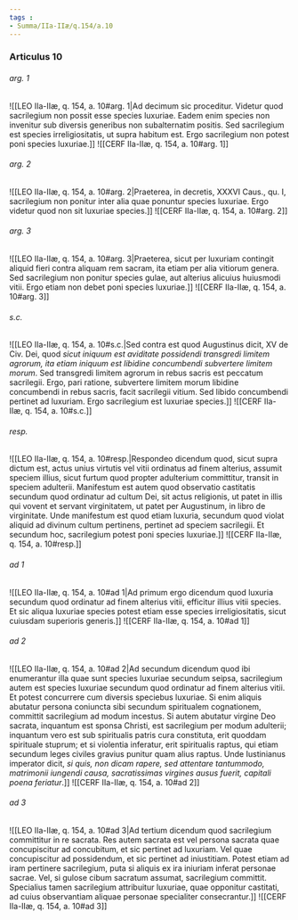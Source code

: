 ```yaml
---
tags : 
- Summa/IIa-IIæ/q.154/a.10
---
```


### Articulus 10

###### arg. 1
![[LEO IIa-IIæ, q. 154, a. 10#arg. 1|Ad decimum sic proceditur. Videtur quod sacrilegium non possit esse species luxuriae. Eadem enim species non invenitur sub diversis generibus non subalternatim positis. Sed sacrilegium est species irreligiositatis, ut supra habitum est. Ergo sacrilegium non potest poni species luxuriae.]]
![[CERF IIa-IIæ, q. 154, a. 10#arg. 1]]

###### arg. 2
![[LEO IIa-IIæ, q. 154, a. 10#arg. 2|Praeterea, in decretis, XXXVI Caus., qu. I, sacrilegium non ponitur inter alia quae ponuntur species luxuriae. Ergo videtur quod non sit luxuriae species.]]
![[CERF IIa-IIæ, q. 154, a. 10#arg. 2]]

###### arg. 3
![[LEO IIa-IIæ, q. 154, a. 10#arg. 3|Praeterea, sicut per luxuriam contingit aliquid fieri contra aliquam rem sacram, ita etiam per alia vitiorum genera. Sed sacrilegium non ponitur species gulae, aut alterius alicuius huiusmodi vitii. Ergo etiam non debet poni species luxuriae.]]
![[CERF IIa-IIæ, q. 154, a. 10#arg. 3]]

###### s.c.
![[LEO IIa-IIæ, q. 154, a. 10#s.c.|Sed contra est quod Augustinus dicit, XV de Civ. Dei, quod *sicut iniquum est aviditate possidendi transgredi limitem agrorum, ita etiam iniquum est libidine concumbendi subvertere limitem morum*. Sed transgredi limitem agrorum in rebus sacris est peccatum sacrilegii. Ergo, pari ratione, subvertere limitem morum libidine concumbendi in rebus sacris, facit sacrilegii vitium. Sed libido concumbendi pertinet ad luxuriam. Ergo sacrilegium est luxuriae species.]]
![[CERF IIa-IIæ, q. 154, a. 10#s.c.]]

###### resp.
![[LEO IIa-IIæ, q. 154, a. 10#resp.|Respondeo dicendum quod, sicut supra dictum est, actus unius virtutis vel vitii ordinatus ad finem alterius, assumit speciem illius, sicut furtum quod propter adulterium committitur, transit in speciem adulterii. Manifestum est autem quod observatio castitatis secundum quod ordinatur ad cultum Dei, sit actus religionis, ut patet in illis qui vovent et servant virginitatem, ut patet per Augustinum, in libro de virginitate. Unde manifestum est quod etiam luxuria, secundum quod violat aliquid ad divinum cultum pertinens, pertinet ad speciem sacrilegii. Et secundum hoc, sacrilegium potest poni species luxuriae.]]
![[CERF IIa-IIæ, q. 154, a. 10#resp.]]

###### ad 1
![[LEO IIa-IIæ, q. 154, a. 10#ad 1|Ad primum ergo dicendum quod luxuria secundum quod ordinatur ad finem alterius vitii, efficitur illius vitii species. Et sic aliqua luxuriae species potest etiam esse species irreligiositatis, sicut cuiusdam superioris generis.]]
![[CERF IIa-IIæ, q. 154, a. 10#ad 1]]

###### ad 2
![[LEO IIa-IIæ, q. 154, a. 10#ad 2|Ad secundum dicendum quod ibi enumerantur illa quae sunt species luxuriae secundum seipsa, sacrilegium autem est species luxuriae secundum quod ordinatur ad finem alterius vitii. Et potest concurrere cum diversis speciebus luxuriae. Si enim aliquis abutatur persona coniuncta sibi secundum spiritualem cognationem, committit sacrilegium ad modum incestus. Si autem abutatur virgine Deo sacrata, inquantum est sponsa Christi, est sacrilegium per modum adulterii; inquantum vero est sub spiritualis patris cura constituta, erit quoddam spirituale stuprum; et si violentia inferatur, erit spiritualis raptus, qui etiam secundum leges civiles gravius punitur quam alius raptus. Unde Iustinianus imperator dicit, *si quis, non dicam rapere, sed attentare tantummodo, matrimonii iungendi causa, sacratissimas virgines ausus fuerit, capitali poena feriatur*.]]
![[CERF IIa-IIæ, q. 154, a. 10#ad 2]]

###### ad 3
![[LEO IIa-IIæ, q. 154, a. 10#ad 3|Ad tertium dicendum quod sacrilegium committitur in re sacrata. Res autem sacrata est vel persona sacrata quae concupiscitur ad concubitum, et sic pertinet ad luxuriam. Vel quae concupiscitur ad possidendum, et sic pertinet ad iniustitiam. Potest etiam ad iram pertinere sacrilegium, puta si aliquis ex ira iniuriam inferat personae sacrae. Vel, si gulose cibum sacratum assumat, sacrilegium committit. Specialius tamen sacrilegium attribuitur luxuriae, quae opponitur castitati, ad cuius observantiam aliquae personae specialiter consecrantur.]]
![[CERF IIa-IIæ, q. 154, a. 10#ad 3]]


